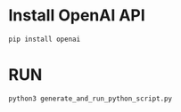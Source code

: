 # Install OpenAI API


```bash
pip install openai
```

# RUN

```bash
python3 generate_and_run_python_script.py
```


